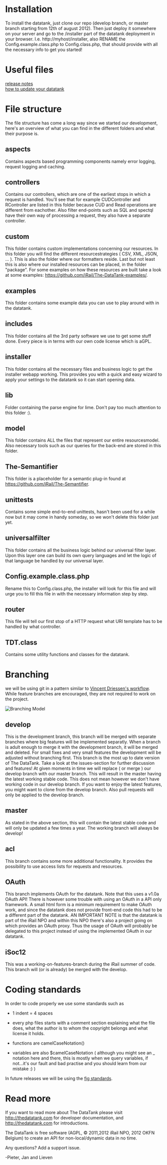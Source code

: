# Installation

To install the datatank, just clone our repo (develop branch, or master branch starting from 12th of august 2012). Then just deploy it somewhere on your server and 
go to the /installer part of the datatank deployment in your browser. 
I.e. http://myhost/installer, also RENAME the Config.example.class.php to Config.class.php, that should provide with all the necessary info to get you started!


# Useful files

[release notes](https://github.com/iRail/The-DataTank/blob/develop/release%20notes)  
[how to update your datatank](https://github.com/iRail/The-DataTank/blob/develop/HOW%20TO%20UPDATE%20YOUR%20DATATANK)

# File structure

The file structure has come a long way since we started our development, here's an overview of what you can find in the different folders and what their purpose is.

aspects
-------

Contains aspects based programming components namely error logging, request logging and caching.

controllers
------------

Contains our controllers, which are one of the earliest stops in which a request is handled. You'll see that
for example CUDController and RController are listed in this folder because CUD and Read operations are different 
from eachother. Also filter end-points such as SQL and spectql have their own way of processing a request, they also
have a separate controller.
 
custom
-------

This folder contains custom implementations concerning our resources. In this folder you will find 
the different resourcestrategies ( CSV, XML, JSON, ... ). This is also the folder where our formatters reside.
Last but not least this is also where our installed resources can be placed, in the folder "package". For some examples
on how these resources are built take a look at some examples: https://github.com/iRail/The-DataTank-examples/.

examples
--------

This folder contains some example data you can use to play around with in the datatank.

includes
--------

This folder contains all the 3rd party software we use to get some stuff done. Every piece is in terms with 
our own code license which is aGPL.

installer
---------

This folder contains all the necessary files and business logic to get the installer webapp working. This 
provides you with a quick and easy wizard to apply your settings to the datatank so it can start opening data.

lib
---

Folder containing the parse engine for lime. Don't pay too much attention to this folder :).

model
-----

This folder contains ALL the files that represent our entire resourcesmodel. Also necessary tools such as 
our queries for the back-end are stored in this folder.

The-Semantifier
----------------

This folder is a placeholder for a semantic plug-in found at https://github.com/iRail/The-Semantifier.

unittests
---------

Contains some simple end-to-end unittests, hasn't been used for a while now but it may come in handy someday, so we won't delete 
this folder just yet.

universalfilter
---------------

This folder contains all the business logic behind our universal filter layer. Upon this layer one can build its own
query languages and let the logic of that language be handled by our universal layer.

Config.example.class.php
------------------------

Rename this to Config.class.php, the installer will look for this file and will urge you to fill this file in with
the necessary information step by step.

router
------

This file will tell our first stop of a HTTP request what URI template has to be handled by what controller.

TDT.class
---------

Contains some utility functions and classes for the datatank.

# Branching

we will be using git in a pattern similar to [Vincent Driessen's workflow](http://nvie.com/posts/a-successful-git-branching-model/). While feature branches are encouraged, they are not required to work on the project.

![Branching Model](http://nvie.com/img/2009/12/Screen-shot-2009-12-24-at-11.32.03.png)

## develop

This is the development branch, this branch will be merged with separate branches where big features will be implemented separatly. When a branch is adult enough to merge it with the development branch, it will be merged and deleted. For small fixes and very small features the development will be adjusted without branching first. This branch is the most up to date version of The DataTank.
Take a look at the issues-section for further discussion and features! At given moments in time we will replace ( or merge ) our develop branch with our master branch. 
This will result in the master having the latest working stable code. This does not mean however we don't have working code in our develop branch. If you want to enjoy 
the latest features, you might want to clone from the develop branch. Also pull requests will only be applied to the develop branch.

## master

As stated in the above section, this will contain the latest stable code and will only be updated a few times a year. The working branch
will always be develop!

## acl

This branch contains some more additional functionality. It provides the possibility to use access lists for requests and resources.

## OAuth

This branch implements OAuth for the datatank. Note that this uses a v1.0a OAuth API! There is however
some trouble with using an OAuth in a API only framework. A small html form is a minimum requirement to make OAuth 
work, and since the datatank does not provide front-end code this had to be a different part of the datatank. AN IMPORTANT NOTE is that
the datatank is part of the iRail NPO and within this NPO there's also a project going on which provides an OAuth proxy. Thus the
usage of OAuth will probably be delegated to this project instead of using the implemented OAuth in our datatank.

## iSoc12

This was a working-on-features-branch during the iRail summer of code. This branch will (or is already) be merged with the develop.

# Coding standards

In order to code properly we use some standards such as

* 1 indent = 4 spaces

* every php files starts with a comment section explaining what the file does, what the author is
  to whom the copyright belongs and what license it holds.
  
* functions are camelCaseNotation()

* variables are also $camelCaseNotation ( although you might see an _ notation here and there, this is mostly when we query variables, if not...it's our fault and bad practise and you should learn from our mistake :) )

In future releases we will be using the [fig standards](http://www.php-fig.org/).

# Read more

If you want to read more about The DataTank please visit http://thedatatank.com for developer documentation, and http://thedatatank.com for introductions.

The DataTank is free software (AGPL, © 2011,2012 iRail NPO, 2012 OKFN Belgium) to create an API for non-local/dynamic data in no time.

Any questions? Add a support issue.

-Pieter, Jan and Lieven
